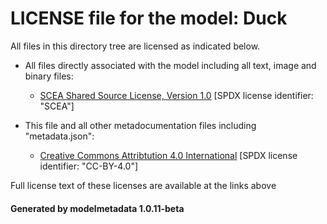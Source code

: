 # LICENSE file for the model: Duck

All files in this directory tree are licensed as indicated below.

* All files directly associated with the model including all text, image and binary files:

  * [SCEA Shared Source License, Version 1.0]("https://spdx.org/licenses/SCEA.html") [SPDX license identifier: "SCEA"]

* This file and all other metadocumentation files including "metadata.json":

  * [Creative Commons Attribtution 4.0 International]("https://creativecommons.org/licenses/by/4.0/legalcode") [SPDX license identifier: "CC-BY-4.0"]

Full license text of these licenses are available at the links above

#### Generated by modelmetadata 1.0.11-beta